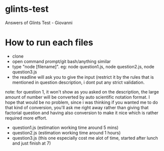 # glints-test
Answers of Glints Test - Giovanni

# How to run each files
- clone
- open command prompt/git bash/anything similar
- type "node [filename]". eg: node question1.js, node question2.js, node question3.js
- the readline will ask you to give the input (restrict it by the rules that is mentioned in question description, i dont put any strict validation.

note: for question 1, it won't show as you asked on the description, the large amount of number will be converted by auto scientific notation format. I hope that would be no problem, since i was thinking if you wanted me to do that kind of conversion, you'll ask me right away rather than giving that factorial question and having also conversion to make it nice which is rather required more effort.

- question1.js (estimation working time around 5 mins)
- question2.js (estimation working time around 1 hours)
- question3.js (this one especially cost me alot of time, started after lunch and just finish at 7)
